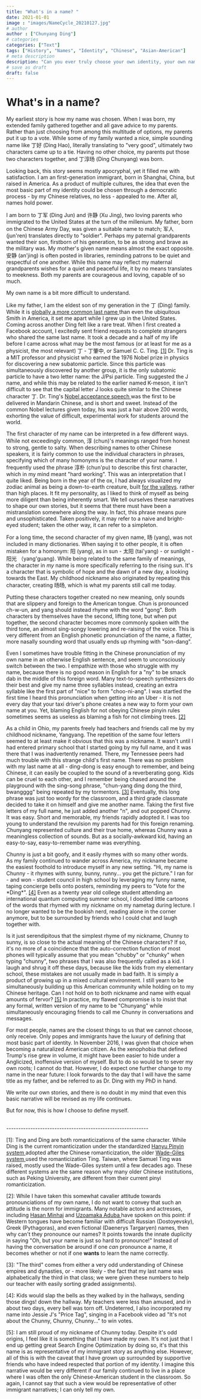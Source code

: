 ```yaml
---
title: "What's in a name? "
date: 2021-01-01
image : "images/NameCycle_20210127.jpg"
# author
author : ["Chunyang Ding"]
# categories
categories: ["Text"]
tags: ["History", "Names", "Identity", "Chinese", "Asian-American"]
# meta description
description: "Can you ever truly choose your own identity, your own name?"
# save as draft
draft: false
---
```


<h1> What's in a name? </h1>

<p> My earliest story is how my name was chosen. When I was born, my extended family gathered together and all gave advice to my parents. Rather than just choosing from among this multitude of options, my parents put it up to a vote. While some of my family wanted a nice, simple sounding name like 丁好 (Ding Hao), literally translating to "very good", ultimately two characters came up to a tie. Having no other choice, my parents put those two characters together, and 丁淳旸 (Ding Chunyang) was born. </p>

<p>Looking back, this story seems mostly apocryphal, yet it filled me with satisfaction. I am an first-generation immigrant, born in Shanghai, China, but raised in America. As a product of multiple cultures, the idea that even the most basic part of my identity could be chosen through a democratic process - by my Chinese relatives, no less - appealed to me. After all, names hold power. </p>

<p> I am born to 丁军 (Ding Jun) and 许静 (Xu Jing), two loving parents who immigrated to the United States at the turn of the millenium. My father, born on the Chinese Army Day, was given a suitable name to match; 军人 (jun'ren) translates directly to "soldier". Perhaps my paternal grandparents wanted their son, firstborn of his generation, to be as strong and brave as the military was. My mother's given name means almost the exact opposite. 安静 (an'jing) is often posted in libraries, reminding patrons to be quiet and respectful of one another. While this name may reflect my maternal grandparents wishes for a quiet and peaceful life, it by no means translates to meekness. Both my parents are courageous and loving, capable of so much. </p>

<p> My own name is a bit more difficult to understand. </p>

<p> Like my father, I am the eldest son of my generation in the 丁 (Ding) family. While it is <a href="https://forebears.io/earth/surnames" target="_blank"> globally a more common last name </a> than even the ubiquitous Smith in America, it set me apart while I grew up in the United States. Coming across another Ding felt like a rare treat. When I first created a Facebook account, I excitedly sent friend requests to complete strangers who shared the same last name. It took a decade and a half of my life before I came across what may be the most famous (or at least for me as a physicist, the most relevant) 丁 - 丁肇中, or Samuel C. C. Ting. <a href="#note1">[1]</a> Dr. Ting is a MIT professor and physicist who earned the 1976 Nobel prize in physics for discovering a new subatomic particle. Since this particle was simultaneously discovered by another group, it is the only subatomic particle to have a two letter name: the J/Psi particle. Ting suggested the J name, and while this may be related to the earlier named K-meson, it isn't difficult to see that the capital letter J looks quite similar to the Chinese character 丁. Dr. Ting's <a href="https://www.nobelprize.org/prizes/physics/1976/ting/speech/" target="_blank"> Nobel acceptance speech </a> was the first to be delivered in Mandarin Chinese, and is short and sweet. Instead of the common Nobel lectures given today, his was just a hair above 200 words, exhorting the value of difficult, experimental work for students around the world. </p>

<p> The first character of my name can be interpreted in a few different ways. While not exceedingly common, 淳 (chun)'s meanings ranged from honest to strong, gentle to salty. When describing names to other Chinese speakers, it is fairly common to use the individual characters in phrases, specifying which of many homonyms is the character of your name. I frequently used the phrase 淳朴 (chun'pu) to describe this first character, which in my mind meant "hard working". This was an interpretation that I quite liked. Being born in the year of the ox, I had always visualized my zodiac animal as being a down-to-earth creature, built <a href="https://www.zenpencils.com/comic/71-oswald-chambers-mountains-and-valleys-2/" target="_blank">for the valleys</a>. rather than high places. It fit my personality, as I liked to think of myself as being more diligent than being inherently smart. We tell ourselves these narratives to shape our own stories, but it seems that there must have been a mistranslation somewhere along the way. In fact, this phrase means pure and unsophisticated. Taken positively, it may refer to a naive and bright-eyed student; taken the other way, it can refer to a simpleton. </p>

<p> For a long time, the second character of my given name, 旸 (yang), was not included in many dictionaries. When saying it to other people, it is often mistaken for a homonym: 阳 (yang), as in sun - 太阳 (tai'yang) - or sunlight - 阳光 （yang'guang). While being related to the same family of meanings, the character in <em>my</em> name is more specifically referring to the rising sun. It's a character that is symbolic of hope and the dawn of a new day, a looking towards the East. My childhood nickname also originated by repeating this character, creating 旸旸, which is what my parents still call me today. </p>

<p> Putting these characters together created no new meaning, only sounds that are slippery and foreign to the American tongue. Chun is pronounced ch-w-un, and yang should instead rhyme with the word "gong". Both characters by themselves have the second, lifting tone, but when put together, the second character becomes more commonly spoken with the third tone, an almost sing-songy lowering and re-raising of the voice. This is very different from an English phonetic pronunciation of the name, a flatter, more nasally sounding word that usually ends up rhyming with "son-dang". </p>

<p> Even I sometimes have trouble fitting in the Chinese pronunciation of my own name in an otherwise English sentence, and seem to unconsciously switch between the two. I empathize with those who struggle with my name, because there is no good reason in English for a "ny" to be smack dab in the middle of this foreign word. Many text-to-speech synthesizers do their best and give my name three syllables instead, creating an extra syllable like the first part of "nice" to form "choo-ni-ang". I was startled the first time I heard this pronunciation when getting into an Uber - it is not every day that your taxi driver's phone creates a new way to form your own name at you. Yet, blaming English for not obeying Chinese pinyin rules sometimes seems as useless as blaming a fish for not climbing trees. <a href="#note2">[2]</a> </p> 

<p> As a child in Ohio, my parents freely had teachers and friends call me by my childhood nickname, Yangyang. The repetition of the same four letters seemed to at least make it obvious that this was a nickname. It wasn't until I had entered primary school that I started going by my full name, and it was there that I was inadvertently renamed. There, my Tennessee peers had much trouble with this strange child's first name. There was no problem with my last name at all - ding-dong is easy enough to remember, and being Chinese, it can easily be coupled to the sound of a reverberating gong. Kids can be cruel to each other, and I remember being chased around the playground with the sing-song phrase, "chun-yang ding dong the third, bwangggg" being repeated by my tormentors. <a href="#note3">[3]</a> Eventually, this long phrase was just too wordy for the classroom, and a third grade classmate decided to take it on himself and give me another name. Taking the first five letters of my full name, he just added another "n", and out popped Chunny. It was easy. Short and memorable, my friends rapidly adopted it. I was too young to understand the revulsion my parents had for this foreign renaming. Chunyang represented culture and their true home, whereas Chunny was a meaningless collection of sounds. But as a socially-awkward kid, having an easy-to-say, easy-to-remember name was everything. </p> 

<p> Chunny is just a bit goofy, and it easily rhymes with so many other words. As my family continued to wander across America, my nickname became the easiest foothold to introduce myself in any new setting. "Hi, my name is Chunny - it rhymes with sunny, bunny, runny... you get the picture." I ran for - and won - student council in high school by leveraging my funny name, taping concierge bells onto posters, reminding my peers to "Vote for the *Ding*". <a href="#note4">[4]</a> Even as a twenty year old college student attending an international quantum computing summer school, I doodled little cartoons of the words that rhymed with my nickname on my nametag during lecture. I no longer wanted to be the bookish nerd, reading alone in the corner anymore, but to be surrounded by friends who I could chat and laugh together with. </p>

<p> Is it just serendipitous that the simplest rhyme of my nickname, Chunny to sunny, is so close to the actual meaning of the Chinese characters? If so, it's no more of a coincidence that the auto-correction function of most phones will typically assume that you mean "chubby" or "chunky" when typing "chunny", two phrases that I was also frequently called as a kid. I laugh and shrug it off these days, because like the kids from my elementary school, these mistakes are not usually made in bad faith. It is simply a product of growing up in a mixed cultural environment. I still yearn to be simultaneously building up this American community while holding on to my Chinese heritage. Can I not hold on to both nickname and name with equal amounts of fervor? <a href="#note5">[5]</a> In practice, my flawed compromise is to insist that any formal, written version of my name to be "Chunyang" while simultaneously encouraging friends to call me Chunny in conversations and messages. </p> 

<p> For most people, names are the closest things to us that we cannot choose, only receive. Only popes and immigrants have the luxury of defining that most basic part of identity. In November 2016, I was given that choice when becoming a naturalized American citizen. As the xenophobia that defined Trump's rise grew in volume, it might have been easier to hide under a Anglicized, inoffensive version of myself. But to do so would be to sever my own roots; I cannot do that. However, I do expect one further change to my name in the near future: I look forwards to the day that I will have the same title as my father, and be referred to as Dr. Ding with my PhD in hand. </p> 

<p> We write our own stories, and there is no doubt in my mind that even this basic narrative will be revised as my life continues.</p> 

<p> But for now, this is how I choose to define myself.</p> 

<p> <br> ----------------------------------------------------------- <br> </p> 

<p> <a id="note1">[1]</a>: Ting and Ding are both romanticizations of the same character. While Ding is the current romanticization under the standardized <a href="https://en.wikipedia.org/wiki/Pinyin" target="_blank"> Hanyu Pinyin system </a> adopted after the Chinese romanticization, the older <a href="https://en.wikipedia.org/wiki/Wade%E2%80%93Giles" target="_blank"> Wade-Giles system </a> used the romanticization Ting. Taiwan, where Samuel Ting was raised, mostly used the Wade-Giles system until a few decades ago. These different systems are the same reason why many older Chinese institutions, such as Peking University, are different from their current pinyi romanticization. </p> 

<p> <a id="note2">[2]</a>: While I have taken this somewhat cavalier attitude towards pronounciations of my own name, I do not want to convey that such an attitude is the norm for immigrants. Many notable actors and actresses, including <a href="https://www.youtube.com/watch?v=3t3YhWQppAw" target="_blank">Hasan Minhaj</a> and <a href="https://www.improper.com/arts-culture/the-eyes-have-it/" target="_blank">Uzoamaka Aduba </a> have spoken on this point: if Western tongues have become familiar with difficult Russian (Dostoyevsky), Greek (Pythagoras), and even fictional (Daenerys Targaryen) names, then why can't they pronounce our names? It points towards the innate duplicity in saying "Oh, but your name is just so hard to pronounce!" Instead of having the conversation be around if one <em>can</em> pronounce a name, it becomes whether or not if one <b>wants</b> to learn the name correctly. </p>

<p> <a id="note3">[3]</a>: "The third" comes from either a very odd understanding of Chinese empires and dynasties, or - more likely - the fact that my last name was alphabetically the third in that class; we were given these numbers to help our teacher with easily sorting graded assignments). </p>

<p> <a id="note4">[4]</a>: Kids would slap the bells as they walked by in the hallways, sending those dings! down the hallway. My teachers were less than amused, and in about two days, every bell was torn off. Undeterred, I also incorporated my name into Jessie J's "Price Tag", singing in a Facebook video ad "It's not about the Chunny, Chunny, Chunny..." to win votes. </p> 

<p> <a id="note5">[5]</a>: I am still proud of my nickname of Chunny today. Despite it's odd origins, I feel like it is something that I have made my own. It's not just that I end up getting great Search Engine Optimization by doing so, it's that this name is as representative of my immigrant story as anything else. However, all of this is with the caveat that I have grown up surrounded by supportive friends who have indeed respected that portion of my identity. I imagine this narrative would be very different if our family continued to live in a place where I was often the only Chinese-American student in the classroom. So again, I cannot say that such a view would be representative of other immigrant narratives; I can only tell my own. </p> 
